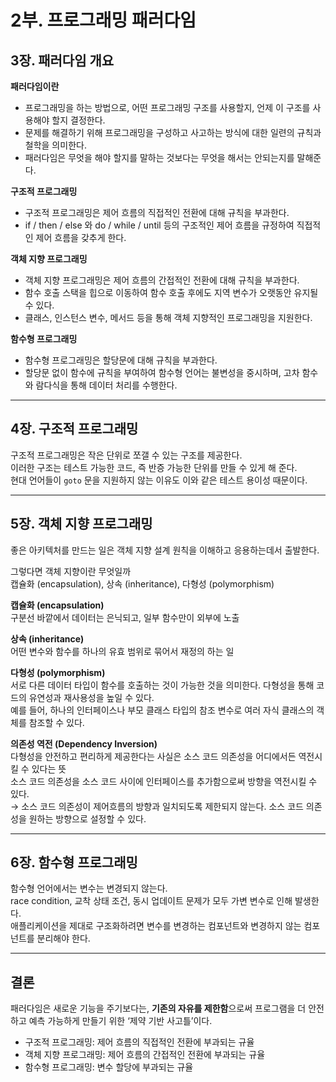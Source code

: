 # 2부. 프로그래밍 패러다임

## 3장. 패러다임 개요

**패러다임이란** 
- 프로그래밍을 하는 방법으로, 어떤 프로그래밍 구조를 사용할지, 언제 이 구조를 사용해야 할지 결정한다.
- 문제를 해결하기 위해 프로그래밍을 구성하고 사고하는 방식에 대한 일련의 규칙과 철학을 의미한다.
- 패러다임은 무엇을 해야 할지를 말하는 것보다는 무엇을 해서는 안되는지를 말해준다.

**구조적 프로그래밍**
- 구조적 프로그래밍은 제어 흐름의 직접적인 전환에 대해 규칙을 부과한다.
- if / then / else 와 do / while / until 등의 구조적인 제어 흐름을 규정하여 직접적인 제어 흐름을 갖추게 한다.

**객체 지향 프로그래밍**
- 객체 지향 프로그래밍은 제어 흐름의 간접적인 전환에 대해 규칙을 부과한다.
- 함수 호출 스택을 힙으로 이동하여 함수 호출 후에도 지역 변수가 오랫동안 유지될 수 있다.
- 클래스, 인스턴스 변수, 메서드 등을 통해 객체 지향적인 프로그래밍을 지원한다.

**함수형 프로그래밍**
- 함수형 프로그래밍은 할당문에 대해 규칙을 부과한다.
- 할당문 없이 함수에 규칙을 부여하여 함수형 언어는 불변성을 중시하며, 고차 함수와 람다식을 통해 데이터 처리를 수행한다.

---

## 4장. 구조적 프로그래밍
구조적 프로그래밍은 작은 단위로 쪼갤 수 있는 구조를 제공한다.     
이러한 구조는 테스트 가능한 코드, 즉 반증 가능한 단위를 만들 수 있게 해 준다.      
현대 언어들이 `goto` 문을 지원하지 않는 이유도 이와 같은 테스트 용이성 때문이다.      

---

## 5장. 객체 지향 프로그래밍
좋은 아키텍처를 만드는 일은 객체 지향 설계 원칙을 이해하고 응용하는데서 출발한다.     

그렇다면 객체 지향이란 무엇일까    
캡슐화 (encapsulation), 상속 (inheritance), 다형성 (polymorphism)    


**캡슐화 (encapsulation)**    
구분선 바깥에서 데이터는 은닉되고, 일부 함수만이 외부에 노출    


**상속 (inheritance)**    
어떤 변수와 함수를 하나의 유효 범위로 묶어서 재정의 하는 일     


**다형성 (polymorphism)**      
서로 다른 데이터 타입이 함수를 호출하는 것이 가능한 것을 의미한다. 다형성을 통해 코드의 유연성과 재사용성을 높일 수 있다.     
예를 들어, 하나의 인터페이스나 부모 클래스 타입의 참조 변수로 여러 자식 클래스의 객체를 참조할 수 있다.     


**의존성 역전 (Dependency Inversion)**    
다형성을 안전하고 편리하게 제공한다는 사실은 소스 코드 의존성을 어디에서든 역전시킬 수 있다는 뜻    
소스 코드 의존성을 소스 코드 사이에 인터페이스를 추가함으로써 방향을 역전시킬 수 있다.      
→ 소스 코드 의존성이 제어흐름의 방향과 일치되도록 제한되지 않는다. 소스 코드 의존성을 원하는 방향으로 설정할 수 있다.      

---

## 6장. 함수형 프로그래밍
함수형 언어에서는 변수는 변경되지 않는다.     
race condition, 교착 상태 조건, 동시 업데이트 문제가 모두 가변 변수로 인해 발생한다.    
애플리케이션을 제대로 구조화하려면 변수를 변경하는 컴포넌트와 변경하지 않는 컴포넌트를 분리해야 한다.     

---

## 결론

패러다임은 새로운 기능을 주기보다는, **기존의 자유를 제한함**으로써 프로그램을 더 안전하고 예측 가능하게 만들기 위한 ‘제약 기반 사고틀’이다.
- 구조적 프로그래밍: 제어 흐름의 직접적인 전환에 부과되는 규율
- 객체 지향 프로그래밍: 제어 흐름의 간접적인 전환에 부과되는 규율
- 함수형 프로그래밍: 변수 할당에 부과되는 규율
